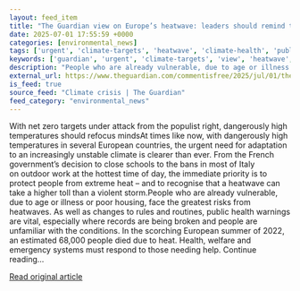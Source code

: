```yaml
---
layout: feed_item
title: "The Guardian view on Europe’s heatwave: leaders should remind the public why ambitious targets matter | Editorial"
date: 2025-07-01 17:55:59 +0000
categories: [environmental_news]
tags: ['urgent', 'climate-targets', 'heatwave', 'climate-health', 'public-health', 'net-zero', 'extreme-weather']
keywords: ['guardian', 'urgent', 'climate-targets', 'view', 'heatwave', 'europe', 'public-health', 'climate-health']
description: "People who are already vulnerable, due to age or illness or poor housing, face the greatest risks from heatwaves"
external_url: https://www.theguardian.com/commentisfree/2025/jul/01/the-guardian-view-on-europes-heatwave-leaders-should-remind-the-public-why-ambitious-targets-matter
is_feed: true
source_feed: "Climate crisis | The Guardian"
feed_category: "environmental_news"
---
```


With net zero targets under attack from the populist right, dangerously high temperatures should refocus mindsAt times like now, with dangerously high temperatures in several European countries, the urgent need for adaptation to an increasingly unstable climate is clearer than ever. From the French government’s decision to close schools to the bans in most of Italy on&nbsp;outdoor work at the hottest time of day, the immediate priority is to protect people from&nbsp;extreme heat – and to recognise that a heatwave can take a higher toll than a violent storm.People who are already vulnerable, due to age or illness or poor housing, face the greatest risks from heatwaves. As well as changes to rules and routines, public health warnings are vital, especially where records are being broken and people are unfamiliar with the conditions. In the scorching European summer of 2022, an estimated 68,000 people died due&nbsp;to heat. Health, welfare and emergency systems must respond to those needing help. Continue reading...

[Read original article](https://www.theguardian.com/commentisfree/2025/jul/01/the-guardian-view-on-europes-heatwave-leaders-should-remind-the-public-why-ambitious-targets-matter)
